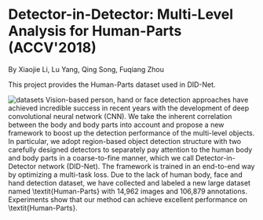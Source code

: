 # Detector-in-Detector: Multi-Level Analysis for Human-Parts (ACCV'2018)
By Xiaojie Li, Lu Yang, Qing Song, Fuqiang Zhou

This project provides the Human-Parts dataset used in DID-Net.

![datasets](https://github.com/fwang91/IMDb-Face/blob/master/imdb-face.png)
Vision-based person, hand or face detection approaches have achieved incredible success in recent years with the development of deep convolutional neural network (CNN). We take the inherent correlation between the body and body parts into account and propose a new framework to boost up the detection performance of the multi-level objects. In particular, we adopt region-based object detection structure with two carefully designed detectors to separately pay attention to the human body and body parts in a coarse-to-fine manner, which we call Detector-in-Detector network (DID-Net). The framework is trained in an end-to-end way by optimizing a multi-task loss. Due to the lack of human body, face and hand detection dataset, we have collected and labeled a new large dataset named \textit{Human-Parts} with 14,962 images and 106,879 annotations. Experiments show that our method can achieve excellent performance on \textit{Human-Parts}.

